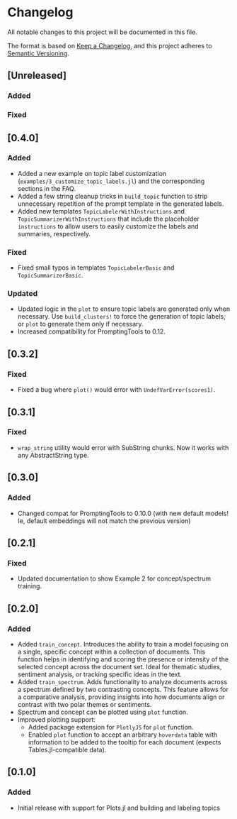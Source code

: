 # Changelog
All notable changes to this project will be documented in this file.

The format is based on [Keep a Changelog](https://keepachangelog.com/en/1.0.0/),
and this project adheres to [Semantic Versioning](https://semver.org/spec/v2.0.0.html).

## [Unreleased]

### Added

### Fixed

## [0.4.0]

### Added
- Added a new example on topic label customization (`examples/3_customize_topic_labels.jl`) and the corresponding sections in the FAQ.
- Added a few string cleanup tricks in `build_topic` function to strip unnecessary repetition of the prompt template in the generated labels.
- Added new templates `TopicLabelerWithInstructions` and `TopicSummarizerWithInstructions` that include the placeholder `instructions` to allow users to easily customize the labels and summaries, respectively.

### Fixed
- Fixed small typos in templates `TopicLabelerBasic` and `TopicSummarizerBasic`.

### Updated
- Updated logic in the `plot` to ensure topic labels are generated only when necessary. Use `build_clusters!` to force the generation of topic labels, or `plot` to generate them only if necessary.
- Increased compatibility for PromptingTools to 0.12.

## [0.3.2]

### Fixed
- Fixed a bug where `plot()` would error with `UndefVarError(scores1)`.

## [0.3.1]

### Fixed
- `wrap_string` utility would error with SubString chunks. Now it works with any AbstractString type.

## [0.3.0]

### Added
- Changed compat for PromptingTools to 0.10.0 (with new default models! Ie, default embeddings will not match the previous version)

## [0.2.1]

### Fixed
- Updated documentation to show Example 2 for concept/spectrum training.

## [0.2.0]

### Added
- Added `train_concept`. Introduces the ability to train a model focusing on a single, specific concept within a collection of documents. This function helps in identifying and scoring the presence or intensity of the selected concept across the document set. Ideal for thematic studies, sentiment analysis, or tracking specific ideas in the text.
- Added `train_spectrum`. Adds functionality to analyze documents across a spectrum defined by two contrasting concepts. This feature allows for a comparative analysis, providing insights into how documents align or contrast with two polar themes or sentiments.
- Spectrum and concept can be plotted using `plot` function.
- Improved plotting support: 
  - Added package extension for `PlotlyJS` for `plot` function.
  - Enabled `plot` function to accept an arbitrary `hoverdata` table with information to be added to the tooltip for each document (expects Tables.jl-compatible data).

## [0.1.0]

### Added
- Initial release with support for Plots.jl and building and labeling topics